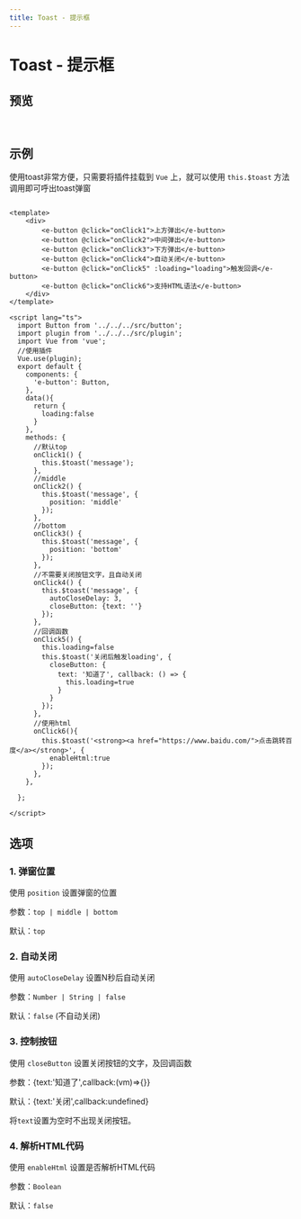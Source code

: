 ```yaml
---
title: Toast - 提示框
---
```


# Toast - 提示框

## 预览

<br>

<ClientOnly>
<toast-demos />
</ClientOnly>

## 示例

使用toast非常方便，只需要将插件挂载到 `Vue` 上，就可以使用 `this.$toast` 方法调用即可呼出toast弹窗

``` vue{18,31,35-37,41-43,47-50,55-59,65-67}

<template>
    <div>
        <e-button @click="onClick1">上方弹出</e-button>
        <e-button @click="onClick2">中间弹出</e-button>
        <e-button @click="onClick3">下方弹出</e-button>
        <e-button @click="onClick4">自动关闭</e-button>
        <e-button @click="onClick5" :loading="loading">触发回调</e-button>
        <e-button @click="onClick6">支持HTML语法</e-button>
    </div>
</template>

<script lang="ts">
  import Button from '../../../src/button';
  import plugin from '../../../src/plugin';
  import Vue from 'vue';
  //使用插件
  Vue.use(plugin);
  export default {
    components: {
      'e-button': Button,
    },
    data(){
      return {
        loading:false
      }
    },
    methods: {
      //默认top
      onClick1() {
        this.$toast('message');
      },
      //middle
      onClick2() {
        this.$toast('message', {
          position: 'middle'
        });
      },
      //bottom
      onClick3() {
        this.$toast('message', {
          position: 'bottom'
        });
      },
      //不需要关闭按钮文字，且自动关闭
      onClick4() {
        this.$toast('message', {
          autoCloseDelay: 3,
          closeButton: {text: ''}
        });
      },
      //回调函数
      onClick5() {
        this.loading=false
        this.$toast('关闭后触发loading', {
          closeButton: {
            text: '知道了', callback: () => {
              this.loading=true
            }
          }
        });
      },
      //使用html
      onClick6(){
        this.$toast('<strong><a href="https://www.baidu.com/">点击跳转百度</a></strong>', {
          enableHtml:true
        });
      },
    },

  };

</script>
```


## 选项

### 1. 弹窗位置

使用 `position` 设置弹窗的位置

参数：`top | middle | bottom`

默认：`top`
### 2. 自动关闭

使用 `autoCloseDelay` 设置N秒后自动关闭

参数：`Number | String | false` 

默认：`false` (不自动关闭)

### 3. 控制按钮

使用 `closeButton` 设置关闭按钮的文字，及回调函数

参数：{text:'知道了',callback:(vm)=>{}}

默认：{text:'关闭',callback:undefined}

将`text`设置为空时不出现关闭按钮。


### 4. 解析HTML代码
使用 `enableHtml` 设置是否解析HTML代码

参数：`Boolean`

默认：`false`